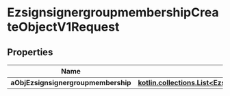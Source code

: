 
# EzsignsignergroupmembershipCreateObjectV1Request

## Properties
| Name | Type | Description | Notes |
| ------------ | ------------- | ------------- | ------------- |
| **aObjEzsignsignergroupmembership** | [**kotlin.collections.List&lt;EzsignsignergroupmembershipRequestCompound&gt;**](EzsignsignergroupmembershipRequestCompound.md) |  |  |



